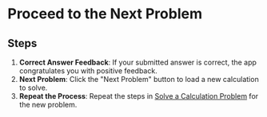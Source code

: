 # Proceed to the Next Problem

## Steps

1. **Correct Answer Feedback**: If your submitted answer is correct, the app congratulates you with positive feedback.
2. **Next Problem**: Click the "Next Problem" button to load a new calculation to solve.
3. **Repeat the Process**: Repeat the steps in [Solve a Calculation Problem](solve-calculation-problem.md) for the new problem.
